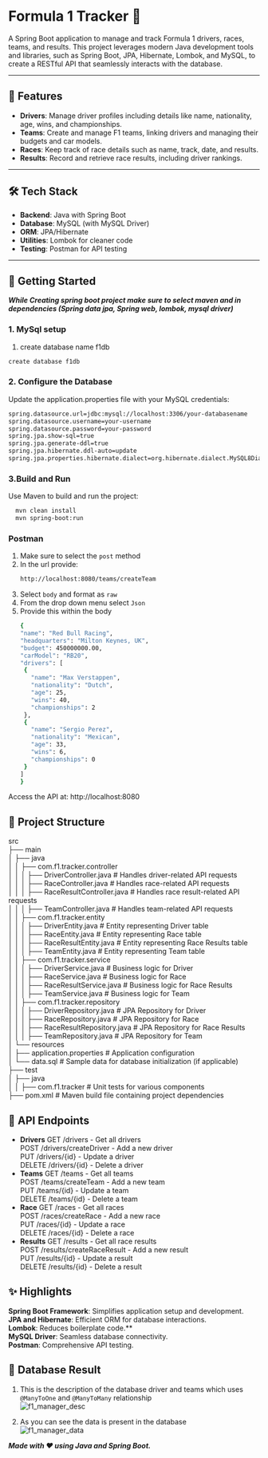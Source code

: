  # Formula 1 Tracker 🚀

A Spring Boot application to manage and track Formula 1 drivers, races, teams, and results. This project leverages modern Java development tools and libraries, such as Spring Boot, JPA, Hibernate, Lombok, and MySQL, to create a RESTful API that seamlessly interacts with the database.

---

## 📜 Features
- **Drivers**: Manage driver profiles including details like name, nationality, age, wins, and championships.
- **Teams**: Create and manage F1 teams, linking drivers and managing their budgets and car models.
- **Races**: Keep track of race details such as name, track, date, and results.
- **Results**: Record and retrieve race results, including driver rankings.

---

## 🛠️ Tech Stack
- **Backend**: Java with Spring Boot
- **Database**: MySQL (with MySQL Driver)
- **ORM**: JPA/Hibernate
- **Utilities**: Lombok for cleaner code
- **Testing**: Postman for API testing

---

## 🚀 Getting Started

***While Creating spring boot project make sure to select maven and in dependencies (Spring data jpa, Spring web, lombok, mysql driver)***
### 1. MySql setup

1. create database name f1db
```bash
create database f1db
```

### 2. Configure the Database
Update the application.properties file with your MySQL credentials:
```bash
spring.datasource.url=jdbc:mysql://localhost:3306/your-databasename
spring.datasource.username=your-username
spring.datasource.password=your-password
spring.jpa.show-sql=true
spring.jpa.generate-ddl=true
spring.jpa.hibernate.ddl-auto=update
spring.jpa.properties.hibernate.dialect=org.hibernate.dialect.MySQL8Dialect
```

### 3.Build and Run
Use Maven to build and run the project:
```bash
  mvn clean install
  mvn spring-boot:run
```
### Postman
1. Make sure to select the `post` method
2. In the url provide:
   ```bash
   http://localhost:8080/teams/createTeam
   ```
3. Select `body` and format as `raw`
4. From the drop down menu select `Json`
5. Provide this within the body
   ```bash
   {
   "name": "Red Bull Racing",
   "headquarters": "Milton Keynes, UK",
   "budget": 450000000.00,
   "carModel": "RB20",
   "drivers": [
    {
      "name": "Max Verstappen",
      "nationality": "Dutch",
      "age": 25,
      "wins": 40,
      "championships": 2
    },
    {
      "name": "Sergio Perez",
      "nationality": "Mexican",
      "age": 33,
      "wins": 6,
      "championships": 0
    }
   ]
   }


Access the API at: http://localhost:8080

## 📂 Project Structure

src\
├── main\
│   ├── java\
│   │   ├── com.f1.tracker.controller\
│   │   │   ├── DriverController.java            # Handles driver-related API requests\
│   │   │   ├── RaceController.java              # Handles race-related API requests\
│   │   │   ├── RaceResultController.java        # Handles race result-related API requests\
│   │   │   ├── TeamController.java              # Handles team-related API requests\
│   │   ├── com.f1.tracker.entity\
│   │   │   ├── DriverEntity.java            # Entity representing Driver table\
│   │   │   ├── RaceEntity.java              # Entity representing Race table\
│   │   │   ├── RaceResultEntity.java        # Entity representing Race Results table\
│   │   │   ├── TeamEntity.java              # Entity representing Team table\
│   │   ├── com.f1.tracker.service\
│   │   │   ├── DriverService.java           # Business logic for Driver\
│   │   │   ├── RaceService.java             # Business logic for Race\
│   │   │   ├── RaceResultService.java       # Business logic for Race Results\
│   │   │   ├── TeamService.java             # Business logic for Team\
│   │   ├── com.f1.tracker.repository\
│   │   │   ├── DriverRepository.java        # JPA Repository for Driver\
│   │   │   ├── RaceRepository.java          # JPA Repository for Race\
│   │   │   ├── RaceResultRepository.java    # JPA Repository for Race Results\
│   │   │   ├── TeamRepository.java          # JPA Repository for Team\
│   └── resources\
│       ├── application.properties           # Application configuration\
│       └── data.sql                        # Sample data for database initialization (if applicable)\
├── test\
│   ├── java\
│   │   ├── com.f1.tracker                 # Unit tests for various components\
├── pom.xml                                 # Maven build file containing project dependencies

##  🧭 API Endpoints

- **Drivers**
GET /drivers - Get all drivers\
POST /drivers/createDriver - Add a new driver\
PUT /drivers/{id} - Update a driver\
DELETE /drivers/{id} - Delete a driver
- **Teams**
GET /teams - Get all teams\
POST /teams/createTeam - Add a new team\
PUT /teams/{id} - Update a team\
DELETE /teams/{id} - Delete a team
- **Race**
GET /races - Get all races\
POST /races/createRace - Add a new race\
PUT /races/{id} - Update a race\
DELETE /races/{id} - Delete a race
- **Results**
GET /results - Get all race results\
POST /results/createRaceResult - Add a new result\
PUT /results/{id} - Update a result\
DELETE /results/{id} - Delete a result

## ✨ Highlights

**Spring Boot Framework**: Simplifies application setup and development.\
**JPA and Hibernate**: Efficient ORM for database interactions.\
**Lombok**: Reduces boilerplate code.**\
**MySQL Driver**: Seamless database connectivity.\
**Postman**: Comprehensive API testing.

## 💾 Database Result
1. This is the description of the database driver and teams which uses `@ManyToOne` and `@ManyToMany` relationship\
![f1_manager_desc](https://github.com/user-attachments/assets/3e201677-8f5c-483a-99e5-3e283b54a765)

2. As you can see the data is present in the database\
![f1_manager_data](https://github.com/user-attachments/assets/6f7dba09-2180-4acc-b74c-ba995f601350)

***Made with ❤️ using Java and Spring Boot.***


